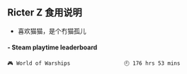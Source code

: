 ## Ricter Z 食用说明
- 喜欢猫猫，是个冇猫孤儿

<!-- steam-box start -->
#### - Steam playtime leaderboard
```text
🎮 World of Warships                 🕘 176 hrs 53 mins
```
<!-- Powered by https://github.com/YouEclipse/steam-box . -->
<!-- steam-box end -->
